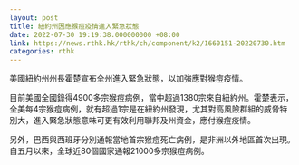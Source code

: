 ```yaml
---
layout: post
title: 紐約州因應猴痘疫情進入緊急狀態
date: 2022-07-30 19:19:38.000000000 +08:00
link: https://news.rthk.hk/rthk/ch/component/k2/1660151-20220730.htm
categories: rthk
---
```


美國紐約州州長霍楚宣布全州進入緊急狀態，以加強應對猴痘疫情。

目前美國全國錄得4900多宗猴痘病例，當中超過1380宗來自紐約州。霍楚表示，全美每4宗猴痘病例，就有超過1宗是在紐約州發現，尤其對高風險群組的威脅特別大，進入緊急狀態意味可更有效利用聯邦及州資金，應付猴痘疫情。

另外，巴西與西班牙分別通報當地首宗猴痘死亡病例，是非洲以外地區首次出現。自五月以來，全球近80個國家通報21000多宗猴痘病例。
